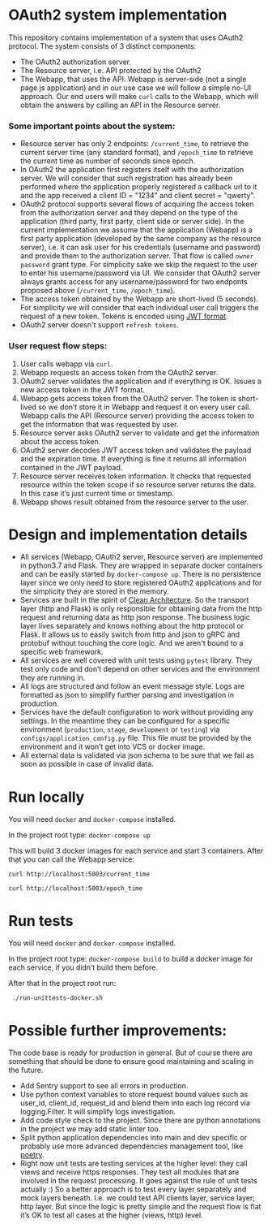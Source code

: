 # OAuth2 system implementation 
This repository contains implementation of a system that uses OAuth2 protocol. The system consists of 3 distinct components:
* The OAuth2 authorization server.
* The Resource server, i.e. API protected by the OAuth2
* The Webapp, that uses the API. Webapp is server-side (not a single page js application) and in our use case we will follow a simple no-UI approach. Our end users will make `curl` calls to the Webapp, which will obtain the answers by calling an API in the Resource server.

### Some important points about the system:
* Resource server has only 2 endpoints: `/current_time`, to retrieve the current server time (any standard format), and `/epoch_time` to retrieve the current time as number of seconds since epoch.
* In OAuth2 the application first registers itself with the authorization server. We will consider that such registration has already been performed where the application properly registered a callback url to it and the app received a client ID = "1234" and client secret = "qwerty".
* OAuth2 protocol supports several flows of acquiring the access token from the authorization server and they depend on the type of the application (third party, first party, client side or server side). In the current implementation we assume that the application (Webapp) is a first party application (developed by the same company as the resource server), i.e. it can ask user for his credentials (username and password) and provide them to the authorization server. That flow is called `owner password` grant type. For simplicity sake we skip the request to the user to enter his username/password via UI. We consider that OAuth2 server always grants access for any username/password for two endponts proposed above (`/current_time`, `/epoch_time`).
* The access token obtained by the Webapp are short-lived (5 seconds). For simplicity we will consider that each individual user call triggers the request of a new token. Tokens is encoded using [JWT format](https://jwt.io).
* OAuth2 server doesn't support `refresh tokens`. 

### User request flow steps: 
1. User calls webapp via `curl`.
2. Webapp requests an access token from the OAuth2 server.
3. OAuth2 server validates the application and if everything is OK. Issues a new access token in the JWT format.
3. Webapp gets access token from the OAuth2 server. The token is short-lived so we don’t store it in Webapp and request it on every user call. Webapp calls the API (Resource server) providing the access token to get the information that was requested by user.
4. Resource server asks OAuth2 server to validate and get the information about the access token. 
5. OAuth2 server decodes JWT access token and validates the payload and the expiration time. If everything is fine it returns
all information contained in the JWT payload.
6. Resource server receives token information. It checks that requested resource within the token scope if so resource server returns the data. In this case it’s just current time or timestamp.
5. Webapp shows result obtained from the resource server to the user.


# Design and implementation details 
* All services (Webapp, OAuth2 server, Resource server) are implemented in python3.7 and Flask. They are wrapped in separate docker containers and can be easily started by `docker-compose up`. There is no persistence layer since we only need to store registered OAuth2 applications and for the simplicity they are stored in the memory.
* Services are built in the spirit of [Clean Architecture](https://blog.cleancoder.com/uncle-bob/2012/08/13/the-clean-architecture.html). So the transport layer (http and Flask) is only responsible for obtaining data from the http request and returning data as http json response. The business logic layer lives separately and knows nothing about the http protocol or Flask. It allows us to easily switch from http and json to gRPC and protobuf without touching the core logic. And we aren't bound to a specific web framework.
* All services are well covered with unit tests using `pytest` library. They test only code and don’t depend on other services and the environment they are running in.
* All logs are structured and follow an event message style. Logs are formatted as json to simplify further parsing and investigation in production.
* Services have the default configuration to work without providing any settings. In the meantime they can be configured for a specific environment (`production`, `stage`, `development` or `testing`) via `configs/application_config.py` file. This file must be provided by the environment and it won’t get into VCS or docker image.
* All external data is validated via json schema to be sure that we fail as soon as possible in case of invalid data.


# Run locally
You will need `docker` and `docker-compose` installed.

In the project root type: `docker-compose up`

This will build 3 docker images for each service and start 3 containers. After that you can call the Webapp service:

`curl http://localhost:5003/current_time`

`curl http://localhost:5003/epoch_time`


# Run tests
You will need `docker` and `docker-compose` installed. 

In the project root type: `docker-compose build` to build a docker image for each service, if you didn’t build them before.

After that in the project root run:

` ./run-unittests-docker.sh`


# Possible further improvements:
The code base is ready for production in general. But of course there are something that should be done to ensure good maintaining and scaling in the future.
* Add Sentry support to see all errors in production.
* Use python context variables to store request bound values such as user_id, client_id, request_id and blend them into each log record via logging.Filter. It will simplify logs investigation.
* Add code style check to the project. Since there are python annotations in the project we may add static linter too.
* Split python application dependencies into main and dev specific or probably use more advanced dependencies management tool, like [poetry](https://python-poetry.org/).
* Right now unit tests are testing services at the higher level: they call views and receive https responses. They test all modules that are involved in the request processing. It goes against the rule of unit tests actually :) So a better approach is to test every layer separately and mock layers beneath. I.e. we could test API clients layer, service layer; http layer. But since the logic is pretty simple and the request flow is flat it’s OK to test all cases at the higher (views, http) level.
